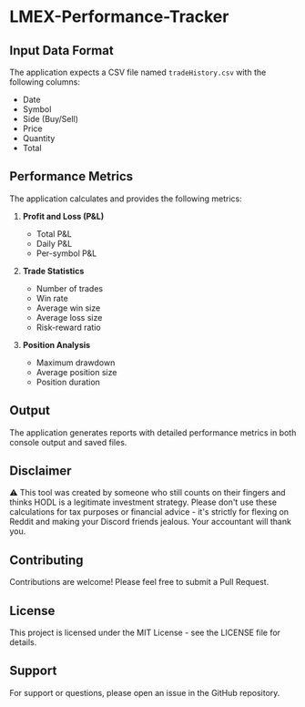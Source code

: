 # LMEX-Performance-Tracker

## Input Data Format

The application expects a CSV file named `tradeHistory.csv` with the following columns:
- Date
- Symbol
- Side (Buy/Sell)
- Price
- Quantity
- Total

## Performance Metrics

The application calculates and provides the following metrics:

1. **Profit and Loss (P&L)**
   - Total P&L
   - Daily P&L
   - Per-symbol P&L

2. **Trade Statistics**
   - Number of trades
   - Win rate
   - Average win size
   - Average loss size
   - Risk-reward ratio

3. **Position Analysis**
   - Maximum drawdown
   - Average position size
   - Position duration


## Output

The application generates reports with detailed performance metrics in both console output and saved files.

## Disclaimer

⚠️ This tool was created by someone who still counts on their fingers and thinks HODL is a legitimate investment strategy. Please don't use these calculations for tax purposes or financial advice - it's strictly for flexing on Reddit and making your Discord friends jealous. Your accountant will thank you.

## Contributing

Contributions are welcome! Please feel free to submit a Pull Request.

## License

This project is licensed under the MIT License - see the LICENSE file for details.

## Support

For support or questions, please open an issue in the GitHub repository.